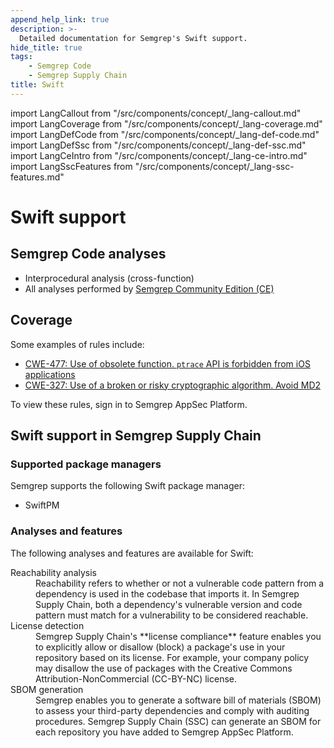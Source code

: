 ```yaml
---
append_help_link: true
description: >-
  Detailed documentation for Semgrep's Swift support. 
hide_title: true
tags:
    - Semgrep Code
    - Semgrep Supply Chain
title: Swift
---
```


import LangCallout from "/src/components/concept/_lang-callout.md"
import LangCoverage from "/src/components/concept/_lang-coverage.md"
import LangDefCode from "/src/components/concept/_lang-def-code.md"
import LangDefSsc from "/src/components/concept/_lang-def-ssc.md"
import LangCeIntro from "/src/components/concept/_lang-ce-intro.md"
import LangSscFeatures from "/src/components/concept/_lang-ssc-features.md"

# Swift support

<LangCallout name="Swift" />

## Semgrep Code analyses

* Interprocedural analysis (cross-function)
* All analyses performed by [Semgrep Community Edition (CE)](#swift-support-in-semgrep-ce)

## Coverage 

<LangCoverage />

Some examples of rules include:

- [<i class="fas fa-external-link fa-xs"></i> CWE-477: Use of obsolete function. `ptrace` API is forbidden from iOS applications](https://semgrep.dev/orgs/-/editor/r/swift.lang.forbidden.forbidden-ios-api.swift-forbidden-ios-apis?editorMode=advanced)
- [<i class="fas fa-external-link fa-xs"></i> CWE-327: Use of a broken or risky cryptographic algorithm. Avoid MD2](https://semgrep.dev/orgs/-/editor/r/swift.commoncrypto.insecure-hashing-algorithm-md2.insecure-hashing-algorithm-md2?editorMode=advanced)

To view these rules, sign in to Semgrep AppSec Platform.

## Swift support in Semgrep Supply Chain

<LangDefSsc />

### Supported package managers

Semgrep supports the following Swift package manager:

- SwiftPM

### Analyses and features

The following analyses and features are available for Swift:

<dl>
<dt>Reachability analysis</dt>
<dd>
Reachability refers to whether or not a vulnerable code pattern from a dependency is used in the codebase that imports it. In Semgrep Supply Chain, both a dependency's vulnerable version and code pattern must match for a vulnerability to be considered reachable.
</dd>
<dt>License detection</dt>
<dd>
Semgrep Supply Chain's **license compliance** feature enables you to explicitly allow or disallow (block) a package's use in your repository based on its license. For example, your company policy may disallow the use of packages with the Creative Commons Attribution-NonCommercial (CC-BY-NC) license.
</dd>
<dt>SBOM generation</dt>
<dd>
Semgrep enables you to generate a software bill of materials (SBOM) to assess your third-party dependencies and comply with auditing procedures. Semgrep Supply Chain (SSC) can generate an SBOM for each repository you have added to Semgrep AppSec Platform.
</dd>
</dl>

